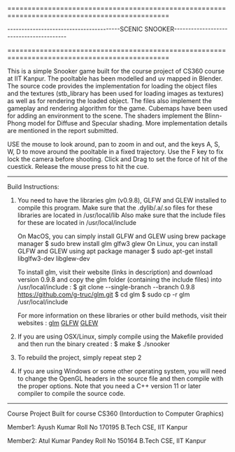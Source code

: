 ==============================================================================================

----------------------------------------SCENIC SNOOKER----------------------------------------

==============================================================================================

This is a simple Snooker game built for the course project of CS360 course at IIT Kanpur.
The pooltable has been modelled and uv mapped in Blender. The source code provides the
implementation for loading the object files and the textures (stb_library has been
used for loading images as textures) as well as for rendering the loaded object. The files
also implement the gameplay and rendering algorithm for the game. Cubemaps have been used for
adding an environment to the scene. The shaders implement the Blinn-Phong model for Diffuse 
and Specular shading. More implementation details are mentioned in the report submitted.

USE the mouse to look around, pan to zoom in and out, and the keys A, S, W, D to move 
around the pooltable in a fixed trajectory. Use the F key to fix lock the camera before shooting.
Click and Drag to set the force of hit of the cuestick. Release the mouse press to hit the cue.

-----------------------------------------------------------------------------------

Build Instructions:

1. You need to have the libraries glm (v0.9.8), GLFW and GLEW installed to compile this program.
   Make sure that the .dylib/.a/.so files for these libraries are located in /usr/local/lib
   Also make sure that the include files for these are located in /usr/local/include

   On MacOS, you can simply install GLFW and GLEW using brew package manager
   		$ sudo brew install glm glfw3 glew
   On Linux, you can install GLFW and GLEW using apt package manager
   		$ sudo apt-get install libglfw3-dev libglew-dev

   To install glm, visit their website (links in description) and download version 0.9.8
   and copy the glm folder (containing the include files) into /usr/local/include :
         $ git clone --single-branch --branch 0.9.8 https://github.com/g-truc/glm.git
         $ cd glm
         $ sudo cp -r glm /usr/local/include

   For more information on these libraries or other build methods, visit their websites : 
   [glm](https://glm.g-truc.net/0.9.9/index.html)
   [GLFW](https://www.glfw.org/)
   [GLEW](http://glew.sourceforge.net/)

2. If you are using OSX/Linux, simply compile using the Makefile provided and then 
   run the binary created :
		$ make
		$ ./snooker

3. To rebuild the project, simply repeat step 2

4. If you are using Windows or some other operating system, you will need to change
   the OpenGL headers in the source file and then compile with the proper options. 
   Note that you need a C++ version 11 or later compiler to compile the source code.

-----------------------------------------------------------------------------------


Course Project
Built for course CS360 (Intorduction to Computer Graphics)

Member1: 
Ayush Kumar
Roll No 170195
B.Tech CSE, IIT Kanpur

Member2: 
Atul Kumar Pandey
Roll No 150164
B.Tech CSE, IIT Kanpur


